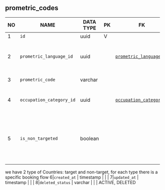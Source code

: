 prometric_codes
----------------------------


NO | NAME | DATA TYPE | PK | FK | DESCRIPTION            
---|------|-----------|----|----|-------------
1|`id` | uuid | V |  | autogenerated
2|`prometric_language_id` | uuid |  | [`prometric_languages`](prometric_languages.md) | Prometric language used for this prometric code
3|`prometric_code` | varchar |  |  | Prometric 5-letter code
4|`occupation_category_id` | uuid |  | [`occupation_categories`](occupation_categories.md) | Occupation category that this code belongs to.
5|`is_non_targeted` | boolean |  |  | if true - this code will be used for eligibility creation for Users from non-target countries

we have 2 type of Countries: target and non-target, for each type there is a specific booking flow
6|`created_at` | timestamp |  |  | 
7|`updated_at` | timestamp |  |  | 
8|`deleted_status` | varchar |  |  | ACTIVE, DELETED
